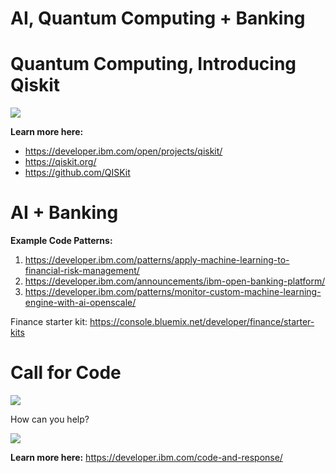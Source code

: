 # AI, Quantum Computing + Banking

# Quantum Computing, Introducing Qiskit


![](https://d2mxuefqeaa7sj.cloudfront.net/s_8A9939CB6D0A26C232963948753CC8F02FBB1FCC3B81E708EED0002DF2E7A8B6_1551332055475_Screen+Shot+2019-02-28+at+12.21.15+AM.png)


**Learn more here:** 

- https://developer.ibm.com/open/projects/qiskit/
- https://qiskit.org/
- https://github.com/QISKit
# AI + Banking 

**Example Code Patterns:**

1. https://developer.ibm.com/patterns/apply-machine-learning-to-financial-risk-management/ 
2. https://developer.ibm.com/announcements/ibm-open-banking-platform/
3. https://developer.ibm.com/patterns/monitor-custom-machine-learning-engine-with-ai-openscale/

Finance starter kit: https://console.bluemix.net/developer/finance/starter-kits

# Call for Code 
![](https://d2mxuefqeaa7sj.cloudfront.net/s_8A9939CB6D0A26C232963948753CC8F02FBB1FCC3B81E708EED0002DF2E7A8B6_1551335542761_Screen+Shot+2019-02-28+at+1.30.44+AM.png)


How can you help?


![](https://d2mxuefqeaa7sj.cloudfront.net/s_8A9939CB6D0A26C232963948753CC8F02FBB1FCC3B81E708EED0002DF2E7A8B6_1551335580980_Screen+Shot+2019-02-28+at+1.28.48+AM.png)


 **Learn more here:** https://developer.ibm.com/code-and-response/

